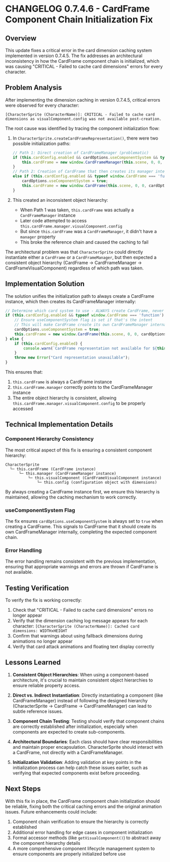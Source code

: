 # CHANGELOG 0.7.4.6 - CardFrame Component Chain Initialization Fix

## Overview
This update fixes a critical error in the card dimension caching system implemented in version 0.7.4.5. The fix addresses an architectural inconsistency in how the CardFrame component chain is initialized, which was causing "CRITICAL - Failed to cache card dimensions" errors for every character.

## Problem Analysis
After implementing the dimension caching in version 0.7.4.5, critical errors were observed for every character:

```
[CharacterSprite (CharacterName)]: CRITICAL - Failed to cache card dimensions as visualComponent.config was not available post-creation.
```

The root cause was identified by tracing the component initialization flow:

1. In `CharacterSprite.createCardFrameRepresentation()`, there were two possible initialization paths:
   ```javascript
   // Path 1: Direct creation of CardFrameManager (problematic)
   if (this.cardConfig.enabled && cardOptions.useComponentSystem && typeof window.CardFrameManager === 'function') {
       this.cardFrame = new window.CardFrameManager(this.scene, 0, 0, cardOptions);
   }
   // Path 2: Creation of CardFrame that then creates its manager internally (correct)
   else if (this.cardConfig.enabled && typeof window.CardFrame === 'function') {
       cardOptions.useComponentSystem = true;
       this.cardFrame = new window.CardFrame(this.scene, 0, 0, cardOptions);
   }
   ```

2. This created an inconsistent object hierarchy:
   - When Path 1 was taken, `this.cardFrame` was actually a `CardFrameManager` instance
   - Later code attempted to access `this.cardFrame.manager.visualComponent.config`
   - But since `this.cardFrame` was a `CardFrameManager`, it didn't have a `manager` property
   - This broke the reference chain and caused the caching to fail

The architectural problem was that `CharacterSprite` could directly instantiate either a `CardFrame` or a `CardFrameManager`, but then expected a consistent object hierarchy (CardFrame → CardFrameManager → CardFrameVisualComponent) regardless of which path was taken.

## Implementation Solution

The solution unifies the initialization path to always create a CardFrame instance, which then creates its CardFrameManager internally:

```javascript
// Determine which card system to use - ALWAYS create CardFrame, never directly create CardFrameManager
if (this.cardConfig.enabled && typeof window.CardFrame === 'function') {
    // Ensure useComponentSystem flag is set if that's the intent
    // This will make CardFrame create its own CardFrameManager internally
    cardOptions.useComponentSystem = true;
    this.cardFrame = new window.CardFrame(this.scene, 0, 0, cardOptions);
} else {
    if (this.cardConfig.enabled) {
        console.warn(`CardFrame representation not available for ${this.character.name}`);
    }
    throw new Error("Card representation unavailable");
}
```

This ensures that:
1. `this.cardFrame` is always a CardFrame instance
2. `this.cardFrame.manager` correctly points to the CardFrameManager instance
3. The entire object hierarchy is consistent, allowing `this.cardFrame.manager.visualComponent.config` to be properly accessed

## Technical Implementation Details

### Component Hierarchy Consistency
The most critical aspect of this fix is ensuring a consistent component hierarchy:

```
CharacterSprite
  └─ this.cardFrame (CardFrame instance)
      └─ this.manager (CardFrameManager instance)
          └─ this.visualComponent (CardFrameVisualComponent instance)
              └─ this.config (configuration object with dimensions)
```

By always creating a CardFrame instance first, we ensure this hierarchy is maintained, allowing the caching mechanism to work correctly.

### useComponentSystem Flag
The fix ensures `cardOptions.useComponentSystem` is always set to `true` when creating a CardFrame. This signals to CardFrame that it should create its own CardFrameManager internally, completing the expected component chain.

### Error Handling
The error handling remains consistent with the previous implementation, ensuring that appropriate warnings and errors are thrown if CardFrame is not available.

## Testing Verification
To verify the fix is working correctly:

1. Check that "CRITICAL - Failed to cache card dimensions" errors no longer appear
2. Verify that the dimension caching log message appears for each character: `[CharacterSprite (CharacterName)]: Cached card dimensions: WIDTHxHEIGHT`
3. Confirm that warnings about using fallback dimensions during animations no longer appear
4. Verify that card attack animations and floating text display correctly

## Lessons Learned

1. **Consistent Object Hierarchies**: When using a component-based architecture, it's crucial to maintain consistent object hierarchies to ensure reliable property access.

2. **Direct vs. Indirect Instantiation**: Directly instantiating a component (like CardFrameManager) instead of following the designed hierarchy (CharacterSprite → CardFrame → CardFrameManager) can lead to subtle reference issues.

3. **Component Chain Testing**: Testing should verify that component chains are correctly established after initialization, especially when components are expected to create sub-components.

4. **Architectural Boundaries**: Each class should have clear responsibilities and maintain proper encapsulation. CharacterSprite should interact with a CardFrame, not directly with a CardFrameManager.

5. **Initialization Validation**: Adding validation at key points in the initialization process can help catch these issues earlier, such as verifying that expected components exist before proceeding.

## Next Steps
With this fix in place, the CardFrame component chain initialization should be reliable, fixing both the critical caching errors and the original animation issues. Future enhancements could include:

1. Component chain verification to ensure the hierarchy is correctly established
2. Additional error handling for edge cases in component initialization
3. Formal accessor methods (like `getVisualComponent()`) to abstract away the component hierarchy details
4. A more comprehensive component lifecycle management system to ensure components are properly initialized before use